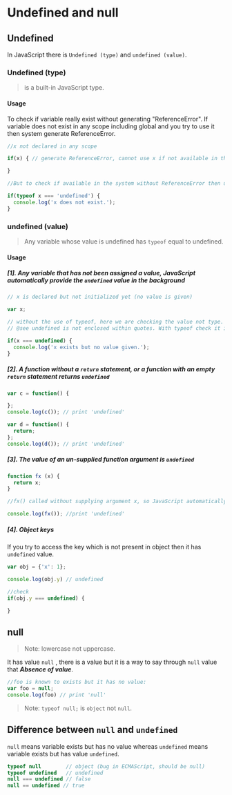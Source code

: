 # Undefined and null

## Undefined

In JavaScript there is `Undefined (type)` and `undefined (value)`.

### Undefined (type)

> is a built-in JavaScript type.

#### Usage

To check if variable really exist without generating "ReferenceError". If variable does not exist in any scope including global and you try to use it then system generate ReferenceError.

```js
//x not declared in any scope

if(x) { // generate ReferenceError, cannot use x if not available in the system.

}

//But to check if available in the system without ReferenceError then use 'typeof'

if(typeof x === 'undefined') {
  console.log('x does not exist.');
}
```

### undefined (value)

> Any variable whose value is undefined has `typeof` equal to undefined.

#### Usage

##### [1]. Any variable that has not been assigned a value, JavaScript automatically provide the `undefined` value in the background

```js
// x is declared but not initialized yet (no value is given)

var x;

// without the use of typeof, here we are checking the value not type.
// @see undefined is not enclosed within quotes. With typeof check it is enclosed.

if(x === undefined) {
  console.log('x exists but no value given.');
}
```

##### [2]. A function without a `return` statement, or a function with an empty `return` statement returns `undefined`

```js
var c = function() {

};
console.log(c()); // print 'undefined'

var d = function() {
  return;
};
console.log(d()); // print 'undefined'
```

##### [3]. The value of an un-supplied function argument is `undefined`

```js
function fx (x) {
  return x;
}

//fx() called without supplying argument x, so JavaScript automatically assign undefined value.

console.log(fx()); //print 'undefined'
```

##### [4]. Object keys

If you try to access the key which is not present in object then it has `undefined` value.

```js
var obj = {'x': 1};

console.log(obj.y) // undefined

//check
if(obj.y === undefined) {

}
```

## null

> Note: lowercase not uppercase.

It has value `null` , there is a value but it is a way to say through `null` value that _**Absence of value**_.

```js
//foo is known to exists but it has no value:
var foo = null;
console.log(foo) // print 'null'
```

> Note: `typeof null;` is `object` not `null`.

## Difference between `null` and `undefined`

`null` means variable exists but has no value whereas `undefined` means variable exists but has value `undefined`.

```js
typeof null        // object (bug in ECMAScript, should be null)
typeof undefined   // undefined
null === undefined // false
null == undefined // true
```
